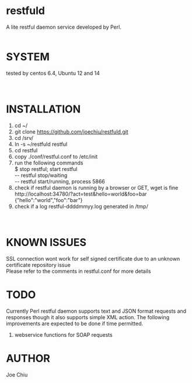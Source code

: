 # restfuld<br>
A lite restful daemon service developed by Perl. <br>
<br>
# SYSTEM<br>
tested by centos 6.4, Ubuntu 12 and 14<br>
<br><br>
# INSTALLATION<br>
1. cd ~/
2. git clone https://github.com/joechiu/restfuld.git
3. cd /srv/
4. ln -s ~/restfuld restful
5. cd restful
6. copy ./conf/restful.conf to /etc/init<br>
7. run the following commands<br>
$ stop restful; start restful<br>
-- restful stop/waiting<br>
-- restful start/running, process 5866<br>
8. check if restful daemon is running by a browser or GET, wget is fine<br>
http://localhost:34780/?act=test&hello=world&foo=bar<br>
{"hello":"world","foo":"bar"}<br>
9. check if a log restful-ddddmmyy.log generated in /tmp/<br>
<br><br>

# KNOWN ISSUES<br>
SSL connection wont work for self signed certificate due to an unknown certificate repository issue<br>
Please refer to the comments in restful.conf for more details<br>

# TODO<br>
Currently Perl restful daemon supports text and JSON format requests and responses though it also supports simple XML action. The following improvements are expected to be done if time permitted. <br>

1. webservice functions for SOAP requests<br>

# AUTHOR
Joe Chiu

